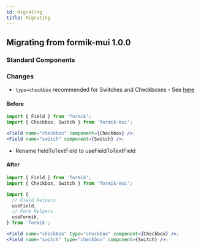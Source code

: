 ```yaml
---
id: migrating
title: Migrating
---
```


## Migrating from formik-mui 1.0.0

### Standard Components

### Changes

- `type=checkbox` recommended for Switches and Checkboxes - See [here](https://jaredpalmer.com/formik/docs/migrating-v2#checkboxes-and-select-multiple)

#### Before

```jsx
import { Field } from 'formik';
import { Checkbox, Switch } from 'formik-mui';

<Field name="checkbox" component={Checkbox} />;
<Field name="switch" component={Switch} />;
```

- Rename fieldToTextField to useFieldToTextField

#### After

```jsx
import { Field } from 'formik';
import { Checkbox, Switch } from 'formik-mui';

import {
  // Field Helpers
  useField,
  // Form Helpers
  useFormik,
} from 'formik';

<Field name="checkbox" type="checkbox" component={Checkbox} />;
<Field name="switch" type="checkbox" component={Switch} />;
```
